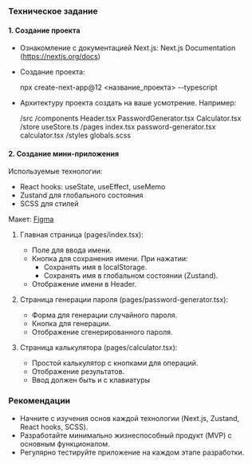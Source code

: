 ### Техническое задание

#### 1. Создание проекта
- Ознакомление с документацией Next.js: Next.js Documentation (https://nextjs.org/docs)
- Создание проекта:
  
  npx create-next-app@12 <название_проекта> --typescript
  
- Архитектуру проекта создать на ваше усмотрение. Например:
  
  /src
    /components
      Header.tsx
      PasswordGenerator.tsx
      Calculator.tsx
    /store
      useStore.ts
    /pages
      index.tsx
      password-generator.tsx
      calculator.tsx
    /styles
      globals.scss
  

#### 2. Создание мини-приложения
Используемые технологии:
- React hooks: useState, useEffect, useMemo
- Zustand для глобального состояния
- SCSS для стилей

Макет:
[Figma](https://www.figma.com/design/Pt0Ki5QgCXOcT2qfdqVyx0/Untitled-(Copy)?node-id=2-12433&node-type=canvas&t=fwmH1cWHCbiOtWpQ-0)
1. Главная страница (pages/index.tsx):
   - Поле для ввода имени.
   - Кнопка для сохранения имени. При нажатии:
     - Сохранять имя в localStorage.
     - Сохранять имя в глобальном состоянии (Zustand).
   - Отображение имени в Header.

2. Страница генерации пароля (pages/password-generator.tsx):
   - Форма для генерации случайного пароля.
   - Кнопка для генерации.
   - Отображение сгенерированного пароля.

3. Страница калькулятора (pages/calculator.tsx):
   - Простой калькулятор с кнопками для операций.
   - Отображение результатов.
   - Ввод должен быть и с клавиатуры

### Рекомендации
- Начните с изучения основ каждой технологии (Next.js, Zustand, React hooks, SCSS).
- Разработайте минимально жизнеспособный продукт (MVP) с основным функционалом.
- Регулярно тестируйте приложение на каждом этапе разработки.
